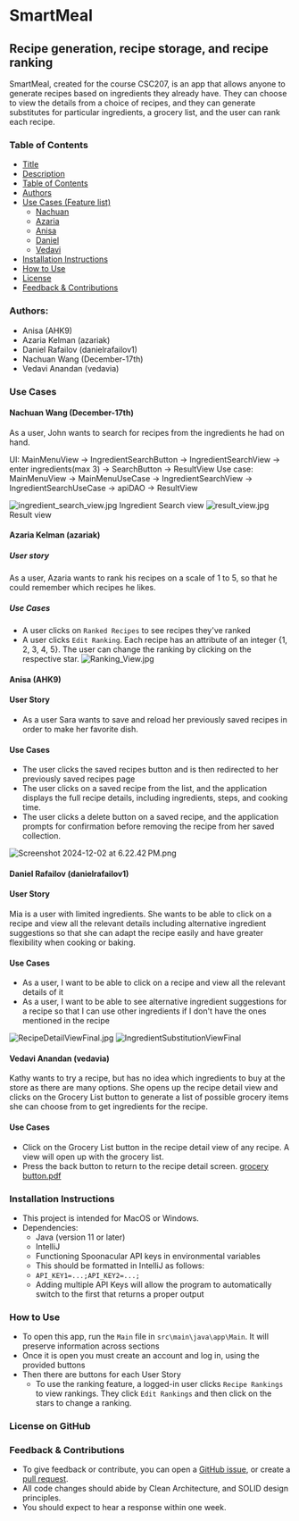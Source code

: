# **SmartMeal**
## Recipe generation, recipe storage, and recipe ranking 
SmartMeal, created for the course CSC207, is an app that allows anyone to generate recipes based on ingredients they already have.
They can choose to view the details from a choice of recipes, and they can generate substitutes for particular ingredients, a grocery list, and
 the user can rank each recipe.

### Table of Contents
- [Title](#smartmeal)
- [Description](#recipe-generation-recipe-storage-and-nutrient-management-)
- [Table of Contents](#table-of-contents)
- [Authors](#authors-)
- [Use Cases (Feature list)](#use-cases)
    - [Nachuan](#nachuan-wang-december-17th)
    - [Azaria](#azaria-kelman-azariak)
    - [Anisa](#anisa-ahk9)
    - [Daniel](#daniel-rafailov-danielrafailov1)
    - [Vedavi](#vedavi-anandan-vedavia)
- [Installation Instructions](#installation-instructions)
- [How to Use](#how-to-use)
- [License](#license)
- [Feedback & Contributions](#feedback--contributions)


### Authors: 
- Anisa (AHK9)
- Azaria Kelman (azariak)
- Daniel Rafailov (danielrafailov1)
- Nachuan Wang (December-17th)
- Vedavi Anandan (vedavia)


### Use Cases

#### Nachuan Wang (December-17th)
As a user, John wants to search for recipes from the ingredients he had on hand.

UI: MainMenuView -> IngredientSearchButton -> IngredientSearchView -> enter ingredients(max 3) -> SearchButton -> ResultView
Use case: MainMenuView -> MainMenuUseCase -> IngredientSearchView -> IngredientSearchUseCase -> 
apiDAO -> ResultView


![ingredient_search_view.jpg](images/Nachuan_User_Story/ingredient_search_view.jpg)
Ingredient Search view
![result_view.jpg](images/Nachuan_User_Story/result_view.jpg)
Result view

#### Azaria Kelman (azariak)
##### User story
As a user, Azaria wants to rank his recipes on a scale of 1 to 5, so that he could remember which recipes he likes.
##### Use Cases
- A user clicks on `Ranked Recipes` to see recipes they've ranked
- A user clicks `Edit Ranking`. Each recipe has an attribute of an integer {1, 2, 3, 4, 5}. The user can change the ranking by clicking on the respective star.
![Ranking_View.jpg](images/Azaria_User_Story/Ranking_View.png)

[//]: # (![Organizing_view.jpg]&#40;images/Azaria_User_Story/Organizing_view.png&#41;)

#### Anisa (AHK9)
#### User Story
- As a user Sara wants to save and reload her previously saved recipes in order to make her favorite
  dish.
#### Use Cases
- The user clicks the saved recipes button and is then redirected to her previously
saved recipes page
- The user clicks on a saved recipe from the list, and the application displays the full recipe details, including 
ingredients, steps, and cooking time.
- The user clicks a delete button on a saved recipe, and the application prompts for 
confirmation before removing the recipe from her saved collection.

![Screenshot 2024-12-02 at 6.22.42 PM.png](images/Anisa_User_Story/Screenshot%202024-12-02%20at%206.22.42%E2%80%AFPM.png)

#### Daniel Rafailov (danielrafailov1)
#### User Story
Mia is a user with limited ingredients. She wants to be able to click on a recipe and view all the relevant details
including alternative ingredient suggestions so that she can adapt the recipe easily and have greater flexibility when 
cooking or baking.

#### Use Cases
- As a user, I want to be able to click on a recipe and view all the relevant details of it
- As a user, I want to be able to see alternative ingredient suggestions for a recipe so that I can use other ingredients
if I don't have the ones mentioned in the recipe

![RecipeDetailViewFinal.jpg](images/Daniel_User_Story/RecipeDetailViewFinal.jpg)
![IngredientSubstitutionViewFinal](images/Daniel_User_Story/IngredientSubstitutionViewFinal.jpg)

#### Vedavi Anandan (vedavia)
Kathy wants to try a recipe, but has no idea which ingredients to buy at the store as there are many
options. She opens up the recipe detail view and clicks on the Grocery List button to generate a list
of possible grocery items she can choose from to get ingredients for the recipe.

#### Use Cases
- Click on the Grocery List button in the recipe detail view of any recipe. A view will open up with
  the grocery list.
- Press the back button to return to the recipe detail screen.
[grocery button.pdf](images%2FVedavi_User_Story%2Fgrocery%20button.pdf)
### Installation Instructions
- This project is intended for MacOS or Windows.
- Dependencies:
  - Java (version 11 or later)
  - IntelliJ
  - Functioning Spoonacular API keys in environmental variables
  - This should be formatted in IntelliJ as follows:
  - `API_KEY1=...;API_KEY2=...;`
  - Adding multiple API Keys will allow the program to automatically switch to the first that returns a proper output
### How to Use
  - To open this app, run the `Main` file in `src\main\java\app\Main`. 
  It will preserve information across sections
  - Once it is open you must create an account and log in, using the provided buttons
  - Then there are buttons for each User Story
    - To use the ranking feature, a logged-in user clicks `Recipe Rankings` to view rankings. They click `Edit Rankings` and then click on the stars to change a ranking.

### License on GitHub

### Feedback & Contributions
- To give feedback or contribute, you can open a [GitHub issue](https://github.com/azariak/SmartMeal/issues), or create a [pull request](https://github.com/azariak/SmartMeal/pulls).
- All code changes should abide by Clean Architecture, and SOLID design principles.
- You should expect to hear a response within one week.